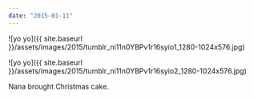 ```yaml
---
date: "2015-01-11"
---
```


![yo yo]({{ site.baseurl }}/assets/images/2015/tumblr_ni11n0YBPv1r16syio1_1280-1024x576.jpg)

![yo yo]({{ site.baseurl }}/assets/images/2015/tumblr_ni11n0YBPv1r16syio2_1280-1024x576.jpg)

Nana brought Christmas cake.
